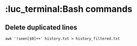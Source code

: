 # :luc_terminal:Bash commands

## Delete duplicated lines
```shell
awk '!seen[$0]++' history.txt > history_filtered.txt
```

